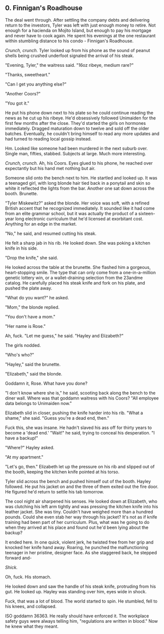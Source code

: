 ## 0. Finnigan's Roadhouse

The deal went through. After settling the company debts and delivering return to the investors, Tyler was left with just enough money to retire. Not enough for a hacienda on Mojito Island, but enough to pay his mortgage and never have to cook again. He spent his evenings at the one restaurant within stumbling distance to his condo - Finnigan's Roadhouse.

_Crunch, crunch._ Tyler looked up from his phone as the sound of peanut shells being crushed underfoot signaled the arrival of his steak.

"Evening, Tyler," the waitress said. "16oz ribeye, medium rare?"

"Thanks, sweetheart."

"Can I get you anything else?"

"Another Coors?"

"You got it."

He put his phone down next to his plate so he could continue reading the news as he cut up his ribeye. He'd obsessively followed Unimaiden for the first few months after the close. They'd started the girls on hormones immediately. Dragged maturation down to twelve and sold off the older batches. Eventually, he couldn't bring himself to read any more updates and had turned to reading local gossip instead.

Hm. Looked like someone had been murdered in the next suburb over. Single man, fifties, stabbed. Subjects at large. Much more interesting.

_Crunch, crunch._ Ah, his Coors. Eyes glued to his phone, he reached over expectantly but his hand met nothing but air.

Someone slid onto the bench next to him. He startled and looked up. It was a teenaged girl, with long blonde hair tied back in a ponytail and skin so white it reflected the lights from the bar. Another one sat down across the booth. Brunette.

"Tyler Miskewitz?" asked the blonde. Her voice was soft, with a refined British accent that he recognized immediately. It sounded like it had come from an elite grammar school, but it was actually the product of a sixteen-year long electronic curriculum that he'd licensed at exorbitant cost. Anything for an edge in the market.

"No," he said, and resumed cutting his steak.

He felt a sharp jab in his rib. He looked down. She was poking a kitchen knife in his side.

"Drop the knife," she said.

He looked across the table at the brunette. She flashed him a gorgeous, heart-stopping smile. The type that can only come from a one-in-a-million genetic lottery win, or a wallet-draining selection from the 23andme catalog. He carefully placed his steak knife and fork on his plate, and pushed the plate away.

"What do you want?" he asked.

"Mom," the blonde replied.

"You don't have a mom."

"Her name is Rose."

Ah, fuck. "Let me guess," he said. "Hayley and Elizabeth?"

The girls nodded.

"Who's who?"

"Hayley," said the brunette.

"Elizabeth," said the blonde.

Goddamn it, Rose. What have you done?

"I don't know where she is," he said, scooting back along the bench to the diner wall. Where was that goddamn waitress with his Coors? "All employee data belongs to Unimaiden now."

Elizabeth slid in closer, pushing the knife harder into his rib. "What a shame," she said. "Guess you're a dead end, then."

Fuck this, she was insane. He hadn't slaved his ass off for thirty years to become a 'dead end.' "Wait!" he said, trying to conceal his desperation. "I have a backup!"

"Where?" Hayley asked.

"At my apartment."

"Let's go, then." Elizabeth let up the pressure on his rib and slipped out of the booth, keeping the kitchen knife pointed at his torso.

Tyler slid across the bench and pushed himself out of the booth. Hayley followed. He put his jacket on and the three of them exited out the fire door. He figured he'd return to settle his tab tomorrow.

The cool night air sharpened his senses. He looked down at Elizabeth, who was clutching his left arm tightly and was pressing the kitchen knife into his leather jacket. She was tiny. Couldn't have weighed more than a hundred pounds. Could she even stab her way through his jacket? It's not as if knife training had been part of her curriculum. Plus, what was he going to do when they arrived at his place and found out he'd been lying about the backup?

It ended here. In one quick, violent jerk, he twisted free from her grip and knocked her knife hand away. Roaring, he punched the malfunctioning teenager in her pristine, designer face. As she staggered back, he stepped forward and-

_Shick._

Oh, fuck. His stomach.

He looked down and saw the handle of his steak knife, protruding from his gut. He looked up. Hayley was standing over him, eyes wide in shock.

Fuck, that was a lot of blood. The world started to spin. He stumbled, fell to his knees, and collapsed.

ISO goddamn 36363. He really should have enforced it. The workplace safety guys were always telling him, "regulations are written in blood." Now he knew what they meant.
